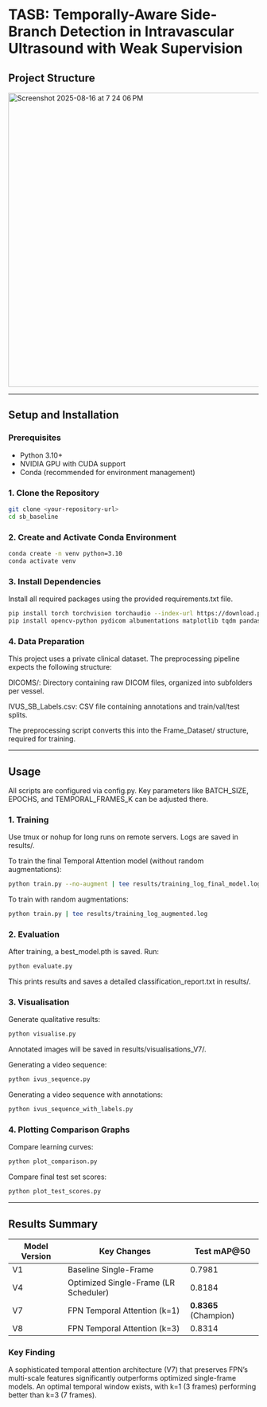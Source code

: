# TASB: Temporally-Aware Side-Branch Detection in Intravascular Ultrasound with Weak Supervision

## Project Structure

<img width="608" height="590" alt="Screenshot 2025-08-16 at 7 24 06 PM" src="https://github.com/user-attachments/assets/1ef7928f-3edd-4bd2-8498-5379db1002ca" />

---

## Setup and Installation

### Prerequisites
- Python 3.10+
- NVIDIA GPU with CUDA support
- Conda (recommended for environment management)

### 1. Clone the Repository
```bash
git clone <your-repository-url>
cd sb_baseline
```

### 2. Create and Activate Conda Environment
```bash
conda create -n venv python=3.10
conda activate venv
```

### 3. Install Dependencies
Install all required packages using the provided requirements.txt file.
```bash
pip install torch torchvision torchaudio --index-url https://download.pytorch.org/whl/cu118
pip install opencv-python pydicom albumentations matplotlib tqdm pandas numpy torchmetrics
```

### 4. Data Preparation
This project uses a private clinical dataset. The preprocessing pipeline expects the following structure:

DICOMS/: Directory containing raw DICOM files, organized into subfolders per vessel.

IVUS_SB_Labels.csv: CSV file containing annotations and train/val/test splits.

The preprocessing script converts this into the Frame_Dataset/ structure, required for training.

---

## Usage
All scripts are configured via config.py. Key parameters like BATCH_SIZE, EPOCHS, and TEMPORAL_FRAMES_K can be adjusted there.

### 1. Training

Use tmux or nohup for long runs on remote servers. Logs are saved in results/.

To train the final Temporal Attention model (without random augmentations):
```bash
python train.py --no-augment | tee results/training_log_final_model.log
```
To train with random augmentations:
```bash
python train.py | tee results/training_log_augmented.log
```

### 2. Evaluation

After training, a best_model.pth is saved. Run:
```bash
python evaluate.py
```
This prints results and saves a detailed classification_report.txt in results/.

### 3. Visualisation

Generate qualitative results:
```bash
python visualise.py
```
Annotated images will be saved in results/visualisations_V7/.

Generating a video sequence:
```bash
python ivus_sequence.py
```

Generating a video sequence with annotations:
```bash
python ivus_sequence_with_labels.py
```

### 4. Plotting Comparison Graphs

Compare learning curves:
```bash
python plot_comparison.py
```

Compare final test set scores:
```bash
python plot_test_scores.py
```

---

## Results Summary

| Model Version | Key Changes                           | Test mAP@50 |
|---------------|---------------------------------------|-------------|
| V1            | Baseline Single-Frame                 | 0.7981      |
| V4            | Optimized Single-Frame (LR Scheduler) | 0.8184      |
| V7            | FPN Temporal Attention (k=1)          | **0.8365** (Champion) |
| V8            | FPN Temporal Attention (k=3)          | 0.8314      |


### Key Finding
A sophisticated temporal attention architecture (V7) that preserves FPN’s multi-scale features significantly outperforms optimized single-frame models. An optimal temporal window exists, with k=1 (3 frames) performing better than k=3 (7 frames).
